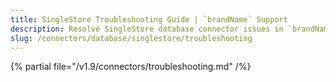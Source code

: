 ```yaml
---
title: SingleStore Troubleshooting Guide | `brandName` Support
description: Resolve SingleStore database connector issues in `brandName` with expert troubleshooting guides, common error fixes, and step-by-step solutions.
slug: /connectors/database/singlestore/troubleshooting
---
```


{% partial file="/v1.9/connectors/troubleshooting.md" /%}

